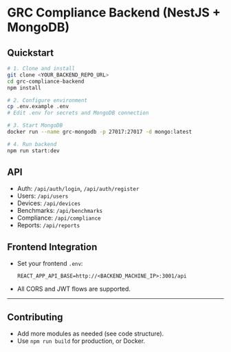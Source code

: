 # GRC Compliance Backend (NestJS + MongoDB)

## Quickstart

```bash
# 1. Clone and install
git clone <YOUR_BACKEND_REPO_URL>
cd grc-compliance-backend
npm install

# 2. Configure environment
cp .env.example .env
# Edit .env for secrets and MongoDB connection

# 3. Start MongoDB
docker run --name grc-mongodb -p 27017:27017 -d mongo:latest

# 4. Run backend
npm run start:dev
```

## API

- Auth: `/api/auth/login`, `/api/auth/register`
- Users: `/api/users`
- Devices: `/api/devices`
- Benchmarks: `/api/benchmarks`
- Compliance: `/api/compliance`
- Reports: `/api/reports`

## Frontend Integration

- Set your frontend `.env`:
  ```
  REACT_APP_API_BASE=http://<BACKEND_MACHINE_IP>:3001/api
  ```

- All CORS and JWT flows are supported.

---

## Contributing

- Add more modules as needed (see code structure).
- Use `npm run build` for production, or Docker.
